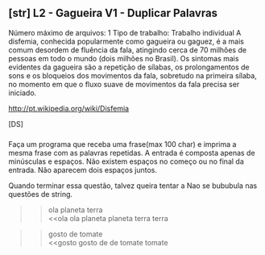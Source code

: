 ## [str] L2 - Gagueira V1 - Duplicar Palavras
 Número máximo de arquivos: 1
Tipo de trabalho:  Trabalho individual
A disfemia, conhecida popularmente como gagueira ou gaguez, é a mais comum desordem de fluência da fala, atingindo cerca de 70 milhões de pessoas em todo o mundo (dois milhões no Brasil). Os sintomas mais evidentes da gagueira são a repetição de sílabas, os prolongamentos de sons e os bloqueios dos movimentos da fala, sobretudo na primeira sílaba, no momento em que o fluxo suave de movimentos da fala precisa ser iniciado. 

http://pt.wikipedia.org/wiki/Disfemia

[DS]

#####

Faça um programa que receba uma frase(max 100 char) e imprima a
mesma frase com as palavras repetidas. A entrada é composta
apenas de minúsculas e espaços. Não existem espaços no começo
ou no final da entrada. Não aparecem dois espaços juntos.

Quando terminar essa questão, talvez queira tentar a Nao se bububula nas questões de string.

>>ola planeta terra\
<<ola ola planeta planeta terra terra


>>gosto de tomate\
<<gosto gosto de de tomate tomate
